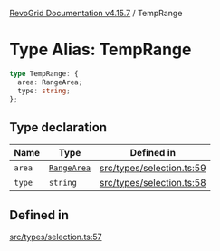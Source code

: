 [RevoGrid Documentation v4.15.7](README.md) / TempRange

# Type Alias: TempRange

```ts
type TempRange: {
  area: RangeArea;
  type: string;
};
```

## Type declaration

| Name | Type | Defined in |
| ------ | ------ | ------ |
| `area` | [`RangeArea`](TypeAlias.RangeArea.md) | [src/types/selection.ts:59](https://github.com/revolist/revogrid/blob/4b66617ba213e84ecc08d523780ce49415de163a/src/types/selection.ts#L59) |
| `type` | `string` | [src/types/selection.ts:58](https://github.com/revolist/revogrid/blob/4b66617ba213e84ecc08d523780ce49415de163a/src/types/selection.ts#L58) |

## Defined in

[src/types/selection.ts:57](https://github.com/revolist/revogrid/blob/4b66617ba213e84ecc08d523780ce49415de163a/src/types/selection.ts#L57)
